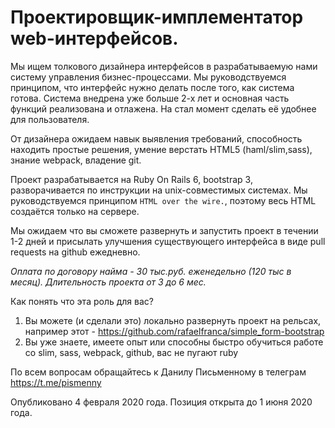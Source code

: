 # Проектировщик-имплементатор web-интерфейсов.

Мы ищем толкового дизайнера интерфейсов в разрабатываемую нами систему управления бизнес-процессами. Мы руководствуемся принципом, что интерфейс нужно делать после того, как система готова. Система внедрена уже больше 2-х лет и основная часть функций реализована и отлажена. На стал момент сделать её удобнее для пользователя. 

От дизайнера ожидаем навык выявления требований, способность находить простые решения, умение верстать HTML5 (haml/slim,sass), знание webpack, владение git.

Проект разрабатывается на Ruby On Rails 6, bootstrap 3, разворачивается по инструкции на unix-совместимых системах. Мы руководствуемся принципом `HTML over the wire.`, поэтому весь HTML создаётся только на сервере.

Мы ожидаем что вы сможете развернуть и запустить проект в течении 1-2 дней и присылать улучшения существующего интерфейса в виде pull requests на github ежедневно.

*Оплата по договору найма - 30 тыс.руб. еженедельно (120 тыс в месяц). Длительность проекта от 3 до 6 мес.*

Как понять что эта роль для вас?

1. Вы можете (и сделали это) локально развернуть проект на рельсах, например этот - https://github.com/rafaelfranca/simple_form-bootstrap
2. Вы уже знаете, имеете опыт или способны быстро обучиться работе со slim, sass, webpack, github, вас не пугают ruby

По всем вопросам обращайтесь к Данилу Письменному в телеграм https://t.me/pismenny

Опубликовано 4 февраля 2020 года. Позиция открыта до 1 июня 2020 года.
